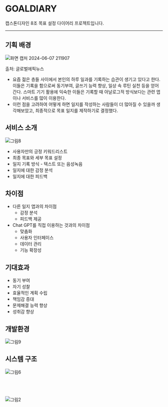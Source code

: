 # GOALDIARY
캡스톤디자인 8조 목표 설정 다이어리 프로젝트입니다.
***
## 기획 배경
![화면 캡처 2024-06-07 211907](https://github.com/user-attachments/assets/4876404a-4ce8-42dd-85df-334d84b4f54a)

출처: 글로벌에픽뉴스
* 요즘 젊은 층들 사이에서 본인의 하루 일과를 기록하는 습관이 생기고 있다고 한다. 이들은 기록을 함으로써 동기부여, 글쓰기 능력 향상, 일상 속 루틴 실천 등을 얻어간다. 스마트 기기 활용에 익숙한 이들은 기록할 때 아날로그적 방식보다는 관련 앱이나 서비스를 많이 이용한다.
* 이런 점을 고려하여 어떻게 하면 일지를 작성하는 사람들이 더 많아질 수 있을까 생각해보았고, 최종적으로 목표 일지를 제작하기로 결정했다.

## 서비스 소개
![그림8](https://github.com/user-attachments/assets/51c94236-7a00-4bbe-af9b-57a9f835f4aa)
* 사용자만의 긍정 키워드리스트
* 최종 목표와 세부 목표 설정
* 일지 기록 방식 - 텍스트 또는 음성녹음
* 일지에 대한 감정 분석
* 일지에 대한 피드백

## 차이점
* 다른 일지 앱과의 차이점
  - 감정 분석
  - 피드백 제공
* Chat GPT를 직접 이용하는 것과의 차이점
    - 맞춤화
    - 사용자 인터페이스
    - 데이터 관리
    - 기능 확장성
 
## 기대효과
* 동기 부여
* 자기 성찰
* 효율적인 계획 수립
* 책임감 증대
* 문제해결 능력 향상
* 성취감 향상

## 개발환경
![그림9](https://github.com/user-attachments/assets/42b90fa0-3e98-4bc6-807f-ceda726acf1a)

## 시스템 구조
![그림6](https://github.com/user-attachments/assets/0541e493-467c-4c24-a5c2-9f89a08a127f)
<br><br><br><br><br>
![그림2](https://github.com/user-attachments/assets/aae0ccdb-65d6-40cb-9595-8a674ef10294)
